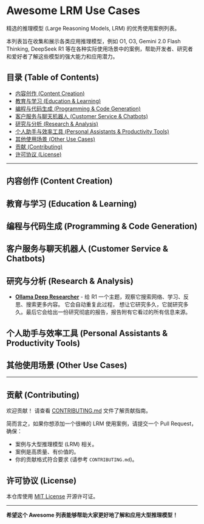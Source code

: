 # Awesome LRM Use Cases

精选的推理模型 (Large Reasoning Models, LRM) 的优秀使用案例列表。

本列表旨在收集和展示各类应用推理模型，例如 O1, O3, Gemini 2.0 Flash Thinking, DeepSeek R1 等在各种实际使用场景中的案例，帮助开发者、研究者和爱好者了解这些模型的强大能力和应用潜力。

## 目录 (Table of Contents)

- [内容创作 (Content Creation)](#内容创作-content-creation)
- [教育与学习 (Education & Learning)](#教育与学习-education--learning)
- [编程与代码生成 (Programming & Code Generation)](#编程与代码生成-programming--code-generation)
- [客户服务与聊天机器人 (Customer Service & Chatbots)](#客户服务与聊天机器人-customer-service--chatbots)
- [研究与分析 (Research & Analysis)](#研究与分析-research--analysis)
- [个人助手与效率工具 (Personal Assistants & Productivity Tools)](#个人助手与效率工具-personal-assistants--productivity-tools)
- [其他使用场景 (Other Use Cases)](#其他使用场景-other-use-cases)
- [贡献 (Contributing)](#contributing)
- [许可协议 (License)](#license)

---

## 内容创作 (Content Creation)

## 教育与学习 (Education & Learning)

## 编程与代码生成 (Programming & Code Generation)

## 客户服务与聊天机器人 (Customer Service & Chatbots)

## 研究与分析 (Research & Analysis)

* **[Ollama Deep Researcher]([github](https://github.com/langchain-ai/ollama-deep-researcher))** - 给 R1 一个主题，观察它搜索网络、学习、反思、搜索更多内容。
它会自动重复此过程， 想让它研究多久，它就研究多久。最后它会给出一份研究彻底的报告，报告附有它看过的所有信息来源。

## 个人助手与效率工具 (Personal Assistants & Productivity Tools)

## 其他使用场景 (Other Use Cases)

---

## 贡献 (Contributing)

欢迎贡献！ 请查看 [CONTRIBUTING.md](CONTRIBUTING.md) 文件了解贡献指南。

简而言之，如果你想添加一个很棒的 LRM 使用案例，请提交一个 Pull Request，确保：

* 案例与大型推理模型 (LRM) 相关。
* 案例是高质量、有价值的。
* 你的贡献格式符合要求 (请参考 `CONTRIBUTING.md`)。

## 许可协议 (License)

本仓库使用 [MIT License](LICENSE) 开源许可证。

---

**希望这个 Awesome 列表能够帮助大家更好地了解和应用大型推理模型！**
